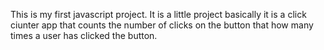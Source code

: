 This is my first javascript project.
It is a little project basically it is a click ciunter app that
counts the number of clicks on the button that how many times a user has clicked the button.
